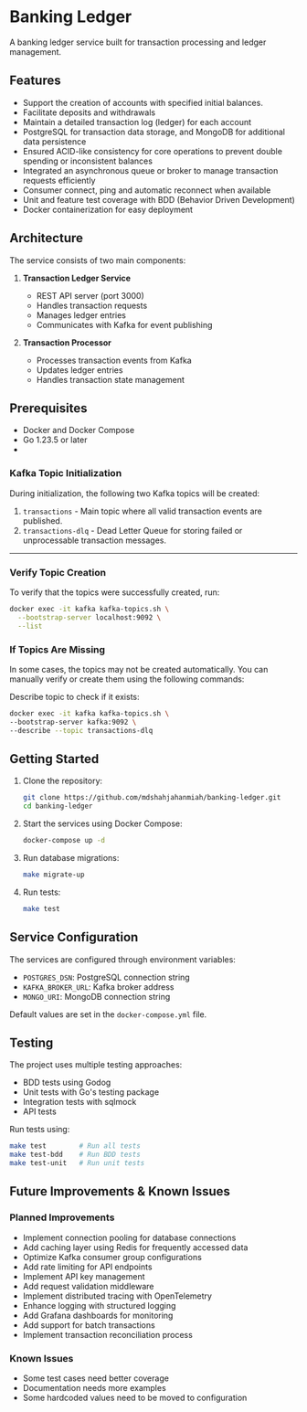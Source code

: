 # Banking Ledger

A banking ledger service built for transaction processing and ledger management.

##  Features

- Support the creation of accounts with specified initial balances.
- Facilitate deposits and withdrawals
- Maintain a detailed transaction log (ledger) for each account
- PostgreSQL for transaction data storage, and MongoDB for additional data persistence
- Ensured ACID-like consistency for core operations to prevent double spending or inconsistent balances
- Integrated an asynchronous queue or broker to manage transaction requests efficiently
- Consumer connect, ping and automatic reconnect when available
- Unit and feature test coverage with BDD (Behavior Driven Development)
- Docker containerization for easy deployment

## Architecture

The service consists of two main components:

1. **Transaction Ledger Service**
   - REST API server (port 3000)
   - Handles transaction requests
   - Manages ledger entries
   - Communicates with Kafka for event publishing

2. **Transaction Processor**
   - Processes transaction events from Kafka
   - Updates ledger entries
   - Handles transaction state management

## Prerequisites

- Docker and Docker Compose
- Go 1.23.5 or later
- 
### Kafka Topic Initialization

During initialization, the following two Kafka topics will be created:

1. `transactions` - Main topic where all valid transaction events are published.
2. `transactions-dlq` - Dead Letter Queue for storing failed or unprocessable transaction messages.

---

### Verify Topic Creation

To verify that the topics were successfully created, run:

```bash
docker exec -it kafka kafka-topics.sh \
  --bootstrap-server localhost:9092 \
  --list
  ```
### If Topics Are Missing
In some cases, the topics may not be created automatically. You can manually verify or create them using the following commands:

Describe topic to check if it exists:
```bash
docker exec -it kafka kafka-topics.sh \
--bootstrap-server kafka:9092 \
--describe --topic transactions-dlq
  ```

## Getting Started

1. Clone the repository:
   ```bash
   git clone https://github.com/mdshahjahanmiah/banking-ledger.git
   cd banking-ledger
   ```

2. Start the services using Docker Compose:
   ```bash
   docker-compose up -d
   ```

3. Run database migrations:
   ```bash
   make migrate-up
   ```

4. Run tests:
   ```bash
   make test
   ```

## Service Configuration

The services are configured through environment variables:

- `POSTGRES_DSN`: PostgreSQL connection string
- `KAFKA_BROKER_URL`: Kafka broker address
- `MONGO_URI`: MongoDB connection string

Default values are set in the `docker-compose.yml` file.

## Testing

The project uses multiple testing approaches:

- BDD tests using Godog
- Unit tests with Go's testing package
- Integration tests with sqlmock
- API tests

Run tests using:
```bash
make test        # Run all tests
make test-bdd    # Run BDD tests
make test-unit   # Run unit tests
```

## Future Improvements & Known Issues

### Planned Improvements
- Implement connection pooling for database connections
- Add caching layer using Redis for frequently accessed data
- Optimize Kafka consumer group configurations
- Add rate limiting for API endpoints
- Implement API key management
- Add request validation middleware
- Implement distributed tracing with OpenTelemetry
- Enhance logging with structured logging
- Add Grafana dashboards for monitoring
- Add support for batch transactions
- Implement transaction reconciliation process

### Known Issues
- Some test cases need better coverage
- Documentation needs more examples
- Some hardcoded values need to be moved to configuration

